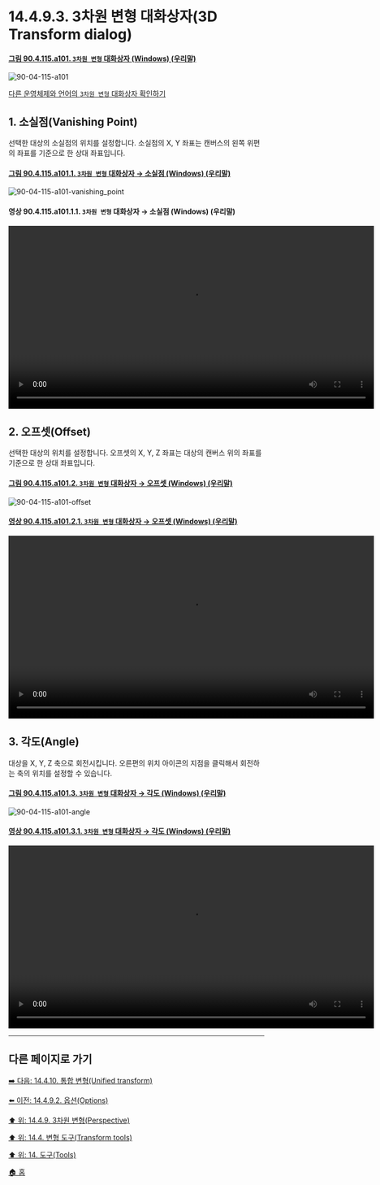 # 14.4.9.3. 3차원 변형 대화상자(3D Transform dialog)

<a id="90-04-115-a101"></a>

#### [그림 90.4.115.a101. `3차원 변형` 대화상자 (Windows) (우리말)](./90-04-115-3d_transform.md#90-04-115-a101)
![90-04-115-a101](https://github.com/wonder13662/gimp/assets/15767104/25608d74-e72a-46a1-b0b8-97e6febf04e1)

[다른 운영체제와 언어의 `3차원 변형` 대화상자 확인하기](./90-04-115-3d_transform.md#90-04-115-a102)

<a id="14-04-09-03-s1"></a>

## 1. 소실점(Vanishing Point)
선택한 대상의 소실점의 위치를 설정합니다. 소실점의 X, Y 좌표는 캔버스의 왼쪽 위편의 좌표를 기준으로 한 상대 좌표입니다.

<a id="90-04-115-a101-01"></a>

#### [그림 90.4.115.a101.1. `3차원 변형` 대화상자 → 소실점 (Windows) (우리말)](./90-04-115-3d_transform.md#90-04-115-a101-01)
![90-04-115-a101-vanishing_point](https://github.com/wonder13662/gimp/assets/15767104/74bebe7b-85c5-4baf-a1b8-589733fd68a7)

<a id="90-04-115-a101-01-01"></a>

#### 영상 90.4.115.a101.1.1. `3차원 변형` 대화상자 → 소실점 (Windows) (우리말)
<video controls="controls" width="720" src="https://github.com/wonder13662/gimp/assets/15767104/6265f2de-4c49-45a5-9c77-726af01d2f88"></video>

<a id="14-04-09-03-s2"></a>

## 2. 오프셋(Offset)
선택한 대상의 위치를 설정합니다. 오프셋의 X, Y, Z 좌표는 대상의 캔버스 위의 좌표를 기준으로 한 상대 좌표입니다.

<a id="90-04-115-a101-02"></a>

#### [그림 90.4.115.a101.2. `3차원 변형` 대화상자 → 오프셋 (Windows) (우리말)](./90-04-115-3d_transform.md#90-04-115-a101-02)
![90-04-115-a101-offset](https://github.com/wonder13662/gimp/assets/15767104/61accd49-cc11-4d66-b704-a8274b45c78d)

<a id="90-04-115-a101-02-01"></a>

#### [영상 90.4.115.a101.2.1. `3차원 변형` 대화상자 → 오프셋 (Windows) (우리말)](./90-04-115-3d_transform.md#90-04-115-a101-02-01)
<video controls="controls" width="720" src="https://github.com/wonder13662/gimp/assets/15767104/c2ce1f89-9cf8-4c1b-8279-d688c39ad1bd"></video>

<a id="14-04-09-03-s3"></a>

## 3. 각도(Angle)
대상을 X, Y, Z 축으로 회전시킵니다. 오른편의 위치 아이콘의 지점을 클릭해서 회전하는 축의 위치를 설정할 수 있습니다.

<a id="90-04-115-a101-03"></a>

#### [그림 90.4.115.a101.3. `3차원 변형` 대화상자 → 각도 (Windows) (우리말)](./90-04-115-3d_transform.md#90-04-115-a101-03)
![90-04-115-a101-angle](https://github.com/wonder13662/gimp/assets/15767104/6ffc3a47-8c75-452f-9628-23c3ab2aa257)

<a id="90-04-115-a101-03-01"></a>

#### [영상 90.4.115.a101.3.1. `3차원 변형` 대화상자 → 각도 (Windows) (우리말)](./90-04-115-3d_transform.md#90-04-115-a101-03-01)
<video controls="controls" width="720" src="https://github.com/wonder13662/gimp/assets/15767104/7e240dea-5eca-404d-b38f-5594fe289746"></video>

***

## 다른 페이지로 가기

[➡️ 다음: 14.4.10. 통합 변형(Unified transform)](./14-04-10-unified-transform.md)

[⬅️ 이전: 14.4.9.2. 옵션(Options)](./14-04-09-02-options.md)

[⬆️ 위: 14.4.9. 3차원 변형(Perspective)](./14-04-09-00-3d-transform.md)

[⬆️ 위: 14.4. 변형 도구(Transform tools)](./14-04-00-transform-tools.md)

[⬆️ 위: 14. 도구(Tools)](./14-00-tools.md)

[🏠 홈](./00-home.md)